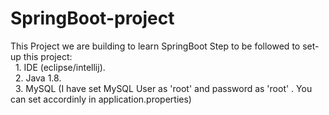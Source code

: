 # SpringBoot-project
This Project we are building to learn SpringBoot
    Step to be followed to set-up this project:</br>
      &nbsp;&nbsp;1. IDE (eclipse/intellij). </br>
      &nbsp;&nbsp;2. Java 1.8.  </br>
      &nbsp;&nbsp;3. MySQL (I have set MySQL User as 'root' and password as 'root' . You can set accordinly in application.properties) 
